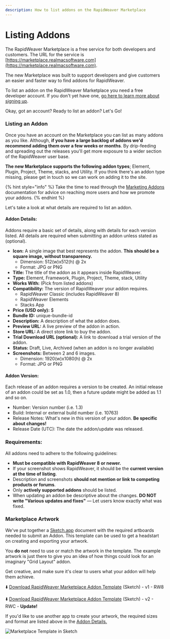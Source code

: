 ```yaml
---
description: How to list addons on the RapidWeaver Marketplace
---
```


# Listing Addons

The RapidWeaver Marketplace is a free service for both developers and customers. The URL for the service is [https://marketplace.realmacsoftware.com](https://marketplace.realmacsoftware.com).

The new Marketplace was built to support developers and give customers an easier and faster way to find addons for RapidWeaver.

To list an addon on the RapidWeaver Marketplace you need a free developer account. If you don't yet have one, [go here to learn more about signing up](developer-account.md).

Okay, got an account? Ready to list an addon? Let's Go!

### Listing an Addon

Once you have an account on the Marketplace you can list as many addons as you like. Although, **if you have a large backlog of addons we'd recommend adding them over a few weeks or months**. By drip-feeding and spreading out the releases you'll get more exposure to a wider section of the RapidWeaver user base.

**The new Marketplace supports the following addon types**; Element, Plugin, Project, Theme, stacks, and Utility. If you think there's an addon type missing, please get in touch so we can work on adding it to the site.

{% hint style="info" %}
Take the time to read through the [Marketing Addons](marketing-addons.md) documentation for advice on reaching more users and how we promote your addons.
{% endhint %}

Let's take a look at what details are required to list an addon.

#### Addon Details:

Addons require a basic set of details, along with details for each version listed. All details are required when submitting an addon unless stated as (optional).

* **Icon:** A single image that best represents the addon. **This should be a square image, without transparency.**
  * Dimension: 512(w)x512(h) @ 2x
  * Format: JPG or PNG
* **Title:** The title of the addon as it appears inside RapidWeaver.
* **Type:** Element, Framework, Plugin, Project, Theme, stack, Utility
* **Works With:** (Pick from listed addons)
* **Compatibility:** The version of RapidWeaver your addon requires.
  * RapidWeaver Classic (includes RapidWeaver 8)
  * RapidWeaver Elements
  * Stacks App
* **Price (USD only):** $
* **Bundle ID:** unique-bundle-id
* **Description:** A description of what the addon does.
* **Preview URL:** A live preview of the addon in action.
* **Store URL:** A direct store link to buy the addon.
* **Trial Download URL (optional):** A link to download a trial version of the addon.
* **Status:** Draft, Live, Archived (when an addon is no longer available)
* **Screenshots:** Between 2 and 6 images.
  * Dimension: 1920(w)x1080(h) @ 2x
  * Format: JPG or PNG

#### Addon Version:

Each release of an addon requires a version to be created. An initial release of an addon could be set as 1.0, then a future update might be added as 1.1 and so on.

* Number: Version number (i.e. 1.3)
* Build: Internal or external build number (i.e. 10763)
* Release Notes: What's new in this version of your addon. **Be specific about changes!**
* Release Date (UTC): The date the addon/update was released.

### Requirements:

All addons need to adhere to the following guidelines:

* **Must be compatible with RapidWeaver 8 or newer.**
* If your screenshot shows RapidWeaver, it should be the **current version at the time of listing**.
* Description and screenshots **should not mention or link to competing products or forums**.
* Only **actively supported addons** should be listed.
* When updating an addon be descriptive about the changes. **DO NOT write "Various updates and fixes"** — Let users know exactly what was fixed.

### Marketplace Artwork

We've put together a [Sketch.app](https://www.sketch.com) document with the required artboards needed to submit an Addon. This template can be used to get a headstart on creating and exporting your artwork.

You **do not** need to use or match the artwork in the template. The example artwork is just there to give you an idea of how things could look for an imaginary "Grid Layout" addon.

Get creative, and make sure it's clear to users what your addon will help them achieve.

⬇️ [Download RapidWeaver Marketplace Addon Template](https://www.realmacsoftware.com/downloads/rapidWeaver-marketplace-addon-template.zip) (Sketch) - v1 - RW8

⬇️ [Download RapidWeaver Marketplace Addon Template](https://www.realmacsoftware.com/downloads/rapidWeaver-marketplace-addon-template-v2.zip) (Sketch) - v2 - RWC - **Update!**

If you'd like to use another app to create your artwork, the required sizes and format are listed above in the [Addon Details.](listing-addons.md#addon-details)

![Marketplace Template in Sketch](<.gitbook/assets/CleanShot 2022-05-17 at 3.20.56@2x.png>)

